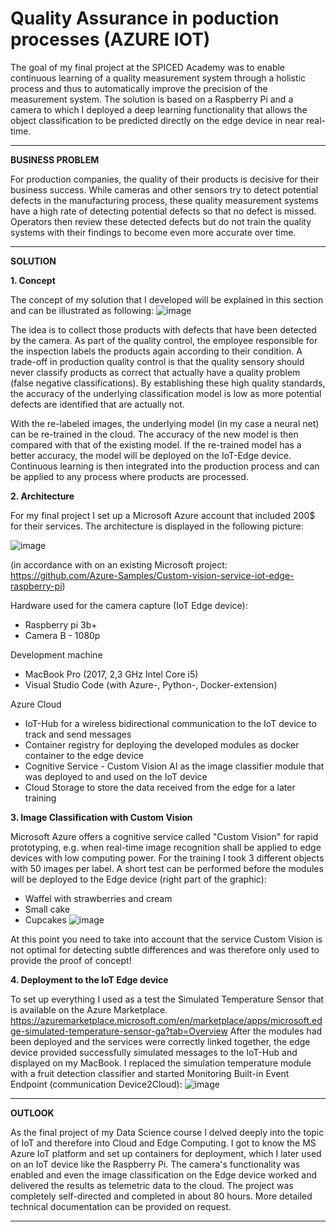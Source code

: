 # Quality Assurance in poduction processes (AZURE IOT)


The goal of my final project at the SPICED Academy was to enable continuous learning of a quality measurement system through a holistic process and thus to automatically improve the precision of the measurement system. The solution is based on a Raspberry Pi and a camera to which I deployed a deep learning functionality that allows the object classification to be predicted directly on the edge device in near real-time.

-----

**BUSINESS PROBLEM**

For production companies, the quality of their products is decisive for their business success. While cameras and other sensors try to detect potential defects in the manufacturing process, these quality measurement systems have a high rate of detecting potential defects so that no defect is missed. Operators then review these detected defects but do not train the quality systems with their findings to become even more accurate over time.

------

**SOLUTION**

**1. Concept**

The concept of my solution that I developed will be explained in this section and can be illustrated as following:
![image](https://user-images.githubusercontent.com/48921737/61704331-c3bf0280-ad43-11e9-98a9-7a37cfdc429e.png)

The idea is to collect those products with defects that have been detected by the camera. As part of the quality control, the employee responsible for the inspection labels the products again according to their condition. A trade-off in production quality control is that the quality sensory should never classify products as correct that actually have a quality problem (false negative classifications). By establishing these high quality standards, the accuracy of the underlying classification model is low as more potential defects are identified that are actually not. 

With the re-labeled images, the underlying model (in my case a neural net) can be re-trained in the cloud. The accuracy of the new model is then compared with that of the existing model. If the re-trained model has a better accuracy, the model will be deployed on the IoT-Edge device. Continuous learning is then integrated into the production process and can be applied to any process where products are processed.

**2. Architecture**

For my final project I set up a Microsoft Azure account that included 200$ for their services. The architecture is displayed in the following picture: 
<p align="center">
  
![image](https://user-images.githubusercontent.com/48921737/61646886-65931080-acac-11e9-8e55-5637252b1c9d.png)

</p>

(in accordance with on an existing Microsoft project: https://github.com/Azure-Samples/Custom-vision-service-iot-edge-raspberry-pi)


Hardware used for the camera capture (IoT Edge device):
* Raspberry pi 3b+
* Camera B - 1080p

Development machine
* MacBook Pro (2017, 2,3 GHz Intel Core i5)
* Visual Studio Code (with Azure-, Python-, Docker-extension)

Azure Cloud
* IoT-Hub for a wireless bidirectional communication to the IoT device to track and send messages 
* Container registry for deploying the developed modules as docker container to the edge device
* Cognitive Service - Custom Vision AI as the image classifier module that was deployed to and used on the IoT device 
* Cloud Storage to store the data received from the edge for a later training

**3. Image Classification with Custom Vision**

Microsoft Azure offers a cognitive service called "Custom Vision" for rapid prototyping, e.g. when real-time image recognition shall be applied to edge devices with low computing power. For the training I took 3 different objects with 50 images per label. A short test can be performed before the modules will be deployed to the Edge device (right part of the graphic):
* Waffel with strawberries and cream
* Small cake
* Cupcakes
![image](https://user-images.githubusercontent.com/48921737/61704343-cae61080-ad43-11e9-86ad-e00611f7de64.png)

At this point you need to take into account that the service Custom Vision is not optimal for detecting subtle differences and was therefore only used to provide the proof of concept!


**4. Deployment to the IoT Edge device**

To set up everything I used as a test the Simulated Temperature Sensor that is available on the Azure Marketplace.
https://azuremarketplace.microsoft.com/en/marketplace/apps/microsoft.edge-simulated-temperature-sensor-ga?tab=Overview
After the modules had been deployed and the services were correctly linked together, the edge device provided successfully simulated messages to the IoT-Hub and displayed on my MacBook. I replaced the simulation temperature module with a fruit detection classifier and started Monitoring Built-in Event Endpoint (communication Device2Cloud):
![image](https://user-images.githubusercontent.com/48921737/61647485-b820fc80-acad-11e9-8f19-c57d66d92160.png)

-----

**OUTLOOK**

As the final project of my Data Science course I delved deeply into the topic of IoT and therefore into Cloud and Edge Computing. I got to know the MS Azure IoT platform and set up containers for deployment, which I later used on an IoT device like the Raspberry Pi. The camera's functionality was enabled and even the image classification on the Edge device worked and delivered the results as telemetric data to the cloud. The project was completely self-directed and completed in about 80 hours. More detailed technical documentation can be provided on request.

-----
